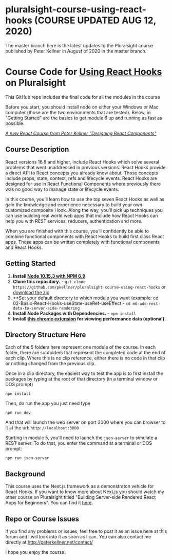 # pluralsight-course-using-react-hooks (COURSE UPDATED AUG 12, 2020)
The master branch here is the latest updates to the Pluralsight course published by Peter Kellner in August of 2020 in the master branch.

# Course Code for [Using React Hooks](https://app.pluralsight.com/library/courses/using-react-hooks) on Pluralsight

This GitHub repo includes the final code for all the modules in the course 


Before you start, you should install node on either your Windows or Mac computer (those are the two environments that are tested). Below, in
"Getting Started" are the basics to get module 6 up and running as fast as possible.


*[A new React Course from Peter Kellner "Designing React Components"](https://app.pluralsight.com/library/courses/react-components-designing)*

## Course Description

React versions 16.8 and higher, include React Hooks which solve several problems that went unaddressed in previous versions. React Hooks provide a direct API to React concepts you already know about. Those concepts include props, state, context, refs and lifecycle events. React Hooks are designed for use in React Functional Components where previously there was no good way to manage state or lifecycle events.

In this course, you’ll learn how to use the top seven React Hooks as well as gain the knowledge and experience necessary to build your own customized composite Hook. Along the way, you’ll pick up techniques you can use building real world web apps that include how React Hooks can help you with REST services, reducers, authentication and more.

When you are finished with this course, you’ll confidently be able to combine functional components with React Hooks to build first class React apps. Those apps can be written completely with functional components and React Hooks.


## Getting Started
1. **Install [Node 10.15.3 with NPM 6.9](https://nodejs.org)**. 
2. **Clone this repository.** - `git clone https://github.com/pkellner/pluralsight-course-using-react-hooks` or [download the zip](https://github.com/pkellner/pluralsight-course-using-react-hooks/archive/master.zip)
3. **Set your default directory to which module you want (example: cd 02-Basic-React-Hooks-useState-useRef-useEffect - `cd m6-add-rest-data-to-server-side-rendering`
4. **Install Node Packages with Dependencies.** - `npm install`
5. **Install [this chrome extension](https://chrome.google.com/webstore/detail/nextjs-utilities-extensio/ffcogmoganomoabikgmcmckdgojnpldo) for viewing performance data (optional).**



## Directory Structure Here

Each of the 5 folders here represent one module of the course.  In each folder, there are subfolders that represent the completed code at the end of each clip. Where this is no clip reference, either there is no code in that clip or nothing changed from the previous clip.

Once in a clip directory, the easiest way to test the app is to first install the packages by typing at the root of that directory (in a terminal window or DOS prompt)

`npm install`

Then, do run the app you just need type

`npm run dev`

And that will launch the web server on port 3000 where you can browser to it at the url: `http://localhost:3000`

Starting in module 5, you'll need to launch the `json-server` to simulate a REST server.  To do that, you enter the command at a terminal or DOS prompt:

`npm run json-server`

## Background

This course uses the Next.js framework as a demonstraton vehicle for React Hooks. If you want to know more about Next.js you should watch my other course on Pluralsight titled "Building Server-side Rendered React Apps for Beginners". You can find it [here](https://www.pluralsight.com/courses/building-server-side-rendered-react-apps-beginners). 

## Repo or Course Issues

If you find any problems or issues, feel free to post it as an issue here at this forum and I will look into it as soon as I can. You can also contact me directly at http://peterkellner.net/contact/ 

I hope you enjoy the course!











